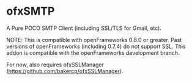 ofxSMTP
=======

A Pure POCO SMTP Client (including SSL/TLS for Gmail, etc).


NOTE:  This is compatible with openFrameworks 0.8.0 or greater.  Past versions of openFrameworks (including 0.7.4) do not support SSL.  This addon is compatible with the openFrameworks development branch.


For now, also requires ofxSSLManager (https://github.com/bakercp/ofxSSLManager).
